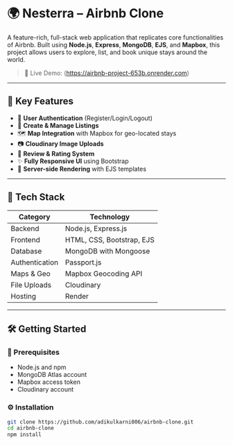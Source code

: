 # 🌍 Nesterra – Airbnb Clone

A feature-rich, full-stack web application that replicates core functionalities of Airbnb. Built using **Node.js**, **Express**, **MongoDB**, **EJS**, and **Mapbox**, this project allows users to explore, list, and book unique stays around the world.

> 🚀 Live Demo: (https://airbnb-project-653b.onrender.com)

---

## 📌 Key Features

- 🔐 **User Authentication** (Register/Login/Logout)
- 🏡 **Create & Manage Listings**
- 🗺️ **Map Integration** with Mapbox for geo-located stays
- 📷 **Cloudinary Image Uploads**
- 💬 **Review & Rating System**
- ✨ **Fully Responsive UI** using Bootstrap
- 🧾 **Server-side Rendering** with EJS templates

---

## 🧰 Tech Stack

| Category      | Technology                |
|---------------|----------------------------|
| Backend       | Node.js, Express.js        |
| Frontend      | HTML, CSS, Bootstrap, EJS  |
| Database      | MongoDB with Mongoose      |
| Authentication| Passport.js                |
| Maps & Geo    | Mapbox Geocoding API       |
| File Uploads  | Cloudinary                 |
| Hosting       | Render                     |

---

## 🛠️ Getting Started

### 🔑 Prerequisites

- Node.js and npm
- MongoDB Atlas account
- Mapbox access token
- Cloudinary account

### ⚙️ Installation

```bash
git clone https://github.com/adikulkarni006/airbnb-clone.git
cd airbnb-clone
npm install
